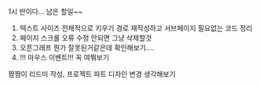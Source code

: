 
1시 반이다...
남은 할일~~

1. 텍스트 사이즈 전체적으로 키우기 경로 재작성하고 서브페이지 필요없는 코드 정리
2. 페이지 스크롤 오류 수정 안되면 그냥 삭제할것
3. 오픈그래프 뭔가 잘못된거같은데 확인해보기....
4. !!! 마우스 이벤트!!! 꼭 여쭤보기

짬짬이
리드미 작성, 프로젝트 파트 디자인 변경 생각해보기